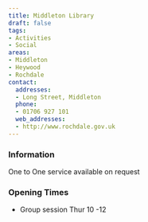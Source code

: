 ```yaml
---
title: Middleton Library
draft: false
tags:
- Activities
- Social
areas:
- Middleton
- Heywood
- Rochdale
contact:
  addresses:
  - Long Street, Middleton
  phone:
  - 01706 927 101
  web_addresses:
  - http://www.rochdale.gov.uk
---
```


### Information
One to One service available on request

### Opening Times
* Group session Thur 10 -12

